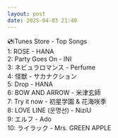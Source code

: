 ```yaml
---
layout: post
date: 2025-04-03 21:40
---
```


💿iTunes Store - Top Songs<br />
1: ROSE - HANA<br />
2: Party Goes On - INI<br />
3: ネビュラロマンス - Perfume<br />
4: 怪獣 - サカナクション<br />
5: Drop - HANA<br />
6: BOW AND ARROW - 米津玄師<br />
7: Try it now - 初星学園 & 花海咲季<br />
8: LOVE LINE (운명선) - NiziU<br />
9: エルフ - Ado<br />
10: ライラック - Mrs. GREEN APPLE<br />

